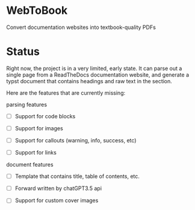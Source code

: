 # WebToBook
Convert documentation websites into textbook-quality PDFs

# Status
Right now, the project is in a very limited, early state. It can parse out a single page from a ReadTheDocs documentation website, and generate a typst document that contains headings and raw text in the section.

Here are the features that are currently missing:

parsing features

-[ ] Support for code blocks

-[ ] Support for images

-[ ] Support for callouts (warning, info, success, etc)

-[ ] Support for links

document features

-[ ] Template that contains title, table of contents, etc.

-[ ] Forward written by chatGPT3.5 api

-[ ] Support for custom cover images